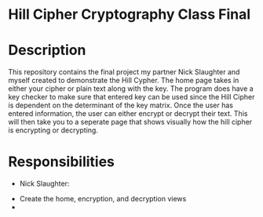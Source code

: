 # Hill Cipher Cryptography Class Final
 
# Description
This repository contains the final project my partner Nick Slaughter and myself created to demonstrate
the Hill Cypher. The home page takes in either your cipher or plain text along with the key. The program
does have a key checker to make sure that entered key can be used since the Hill Cipher is dependent on 
the determinant of the key matrix. Once the user has entered information, the user can either encrypt or decrypt
their text. This will then take you to a seperate page that shows visually how the hill cipher is encrypting
or decrypting.

# Responsibilities
- Nick Slaughter:
 * Create the home, encryption, and decryption views
 * 
